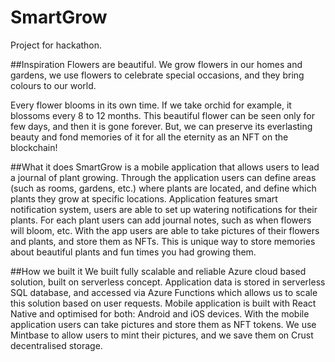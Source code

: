 # SmartGrow
Project for hackathon.

##Inspiration
Flowers are beautiful. We grow flowers in our homes and gardens, we use flowers to celebrate special occasions, and they bring colours to our world.

Every flower blooms in its own time. If we take orchid for example, it blossoms every 8 to 12 months. This beautiful flower can be seen only for few days, and then it is gone forever. But, we can preserve its everlasting beauty and fond memories of it for all the eternity as an NFT on the blockchain!

##What it does
SmartGrow is a mobile application that allows users to lead a journal of plant growing. Through the application users can define areas (such as rooms, gardens, etc.) where plants are located, and define which plants they grow at specific locations. Application features smart notification system, users are able to set up watering notifications for their plants. For each plant users can add journal notes, such as when flowers will bloom, etc. With the app users are able to take pictures of their flowers and plants, and store them as NFTs. This is unique way to store memories about beautiful plants and fun times you had growing them.

##How we built it
We built fully scalable and reliable Azure cloud based solution, built on serverless concept. Application data is stored in serverless SQL database, and accessed via Azure Functions which allows us to scale this solution based on user requests. Mobile application is built with React Native and optimised for both: Android and iOS devices. With the mobile application users can take pictures and store them as NFT tokens. We use Mintbase to allow users to mint their pictures, and we save them on Crust decentralised storage.

